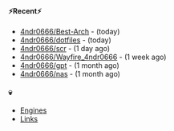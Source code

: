 #### ⚡Recent⚡

- [4ndr0666/Best-Arch](https://github.com/4ndr0666/Best-Arch) - (today)
- [4ndr0666/dotfiles](https://github.com/4ndr0666/dotfiles) - (today)
- [4ndr0666/scr](https://github.com/4ndr0666/scr) - (1 day ago)
- [4ndr0666/Wayfire_4ndr0666](https://github.com/4ndr0666/Wayfire_4ndr0666) - (1 week ago)
- [4ndr0666/gpt](https://github.com/4ndr0666/gpt) - (1 month ago)
- [4ndr0666/nas](https://github.com/4ndr0666/nas) - (1 month ago)

#### 💀
- [Engines](https://github.com/hoothin/SearchJumper/discussions/73)
- [Links](https://github.com/4ndr0666/Links/blob/main/README.md)


